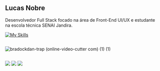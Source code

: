 ## Lucas Nobre

Desenvolvedor Full Stack focado na área de Front-End UI/UX e estudante na escola técnica SENAI Jandira.

[![My Skills](https://skillicons.dev/icons?i=html,css,js,typescript,cpp,java,py,tailwindcss,react,nodejs,kotlin,mysql,mongodb,figma)](https://skillicons.dev)


##
![bradockdan-trap (online-video-cutter com) (1) (1)](https://github.com/user-attachments/assets/dd9c3f1f-27af-4f50-81ab-7efbbfb658ac)


  
  ##
  
<div> 
  <a href="https://instagram.com/axvancel" target="_blank"><img src="https://img.shields.io/badge/-Instagram-%23E4405F?style=for-the-badge&logo=instagram&logoColor=white" target="_blank"></a>
  <a href = "mailto:lucasfilbeto@gmail.com"><img src="https://img.shields.io/badge/-Gmail-%23333?style=for-the-badge&logo=gmail&logoColor=white" target="_blank"></a>
  <a href="https://www.linkedin.com/in/lucas-rodrigues-nobre-01941b327/" target="_blank"><img src="https://img.shields.io/badge/-LinkedIn-%230077B5?style=for-the-badge&logo=linkedin&logoColor=white" target="_blank"></a> 

</div>

